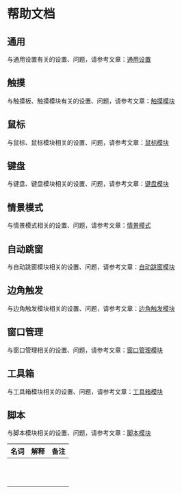 # 帮助文档



## 通用

与通用设置有关的设置、问题，请参考文章：[通用设置](https://github.com/songhao/BetterAndBetter/blob/master/help/通用.md)




## 触摸

与触摸板、触摸模块有关的设置、问题，请参考文章：[触摸模块](https://github.com/songhao/BetterAndBetter/blob/master/help/触摸.md)



## 鼠标

与鼠标、鼠标模块相关的设置、问题，请参考文章：[鼠标模块](https://github.com/songhao/BetterAndBetter/blob/master/help/鼠标.md)



## 键盘

与键盘、键盘模块相关的设置、问题，请参考文章：[键盘模块](https://github.com/songhao/BetterAndBetter/blob/master/help/键盘.md)



## 情景模式

与情景模式相关的设置、问题，请参考文章：[情景模式](https://github.com/songhao/BetterAndBetter/blob/master/help/情景模式.md)



## 自动跳窗

与自动跳窗模块相关的设置、问题，请参考文章：[自动跳窗模块](https://github.com/songhao/BetterAndBetter/blob/master/help/自动跳窗.md)



## 边角触发

与边角触发模块相关的设置、问题，请参考文章：[边角触发模块](https://github.com/songhao/BetterAndBetter/blob/master/help/边角触发.md)



## 窗口管理

与窗口管理相关的设置、问题，请参考文章：[窗口管理模块](https://github.com/songhao/BetterAndBetter/blob/master/help/窗口管理.md)



## 工具箱

与工具箱模块相关的设置、问题，请参考文章：[工具箱模块](https://github.com/songhao/BetterAndBetter/blob/master/help/工具箱.md)


## 脚本

与脚本模块相关的设置、问题，请参考文章：[脚本模块](https://github.com/songhao/BetterAndBetter/blob/master/help/脚本.md)




| 名词 | 解释 | 备注 |
| --- | --- | --- |
|     |     |     |
|     |     |     |
|     |     |     |
|     |     |     |
|     |     |     |
|     |     |     |
|     |     |     |
|     |     |     |
|     |     |     |
|     |     |     |
|     |     |     |




















